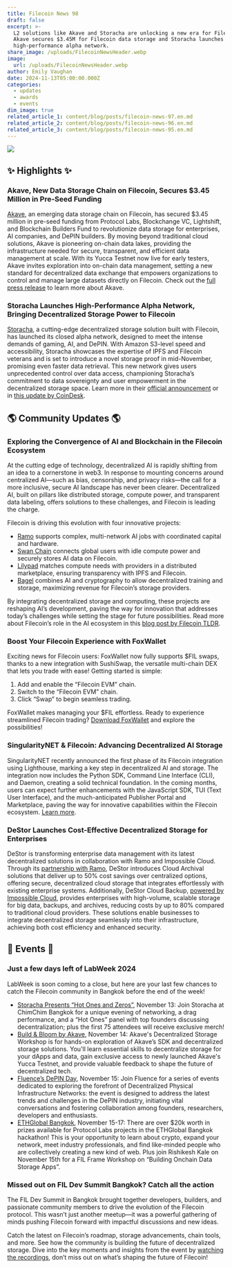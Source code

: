```yaml
---
title: Filecoin News 98
draft: false
excerpt: >-
  L2 solutions like Akave and Storacha are unlocking a new era for Filecoin!
  Akave secures $3.45M for Filecoin data storage and Storacha launches
  high-performance alpha network.
share_image: /uploads/FilecoinNewsHeader.webp
image:
  url: /uploads/FilecoinNewsHeader.webp
author: Emily Vaughan
date: 2024-11-13T05:00:00.000Z
categories:
  - updates
  - awards
  - events
dim_image: true
related_article_1: content/blog/posts/filecoin-news-97.en.md
related_article_2: content/blog/posts/filecoin-news-96.en.md
related_article_3: content/blog/posts/filecoin-news-95.en.md
---
```


![](/uploads/FilecoinNews98.webp)

## ✨ Highlights ✨

### Akave, New Data Storage Chain on Filecoin, Secures $3.45 Million in Pre-Seed Funding

[Akave](https://www.akave.ai/), an emerging data storage chain on Filecoin, has secured $3.45 million in pre-seed funding from Protocol Labs, Blockchange VC, Lightshift, and Blockchain Builders Fund to revolutionize data storage for enterprises, AI companies, and DePIN builders. By moving beyond traditional cloud solutions, Akave is pioneering on-chain data lakes, providing the infrastructure needed for secure, transparent, and efficient data management at scale. With its Yucca Testnet now live for early testers, Akave invites exploration into on-chain data management, setting a new standard for decentralized data exchange that empowers organizations to control and manage large datasets directly on Filecoin. Check out the [full press release](https://web3wire.org/blockchain/akave-secures-3-45-million-to-accelerate-on-chain-data-management/) to learn more about Akave. 

### Storacha Launches High-Performance Alpha Network, Bringing Decentralized Storage Power to Filecoin

[Storacha](http://storacha.network/), a cutting-edge decentralized storage solution built with Filecoin, has launched its closed alpha network, designed to meet the intense demands of gaming, AI, and DePIN. With Amazon S3-level speed and accessibility, Storacha showcases the expertise of IPFS and Filecoin veterans and is set to introduce a novel storage proof in mid-November, promising even faster data retrieval. This new network gives users unprecedented control over data access, championing Storacha’s commitment to data sovereignty and user empowerment in the decentralized storage space. Learn more in their [official announcement](https://medium.com/@storacha/storachas-alpha-network-ignites-unleashing-decentralized-hot-storage-on-filecoin-bddad58bd1be) or in [this update by CoinDesk](https://www.coindesk.com/tech/2024/11/07/protocol-village/?utm_source=twitter&utm_content=editorial&utm_campaign=coindesk_main&utm_term=organic&utm_medium=social). 

## 🌎 Community Updates 🌎

### Exploring the Convergence of AI and Blockchain in the Filecoin Ecosystem

At the cutting edge of technology, decentralized AI is rapidly shifting from an idea to a cornerstone in web3. In response to mounting concerns around centralized AI—such as bias, censorship, and privacy risks—the call for a more inclusive, secure AI landscape has never been clearer. Decentralized AI, built on pillars like distributed storage, compute power, and transparent data labeling, offers solutions to these challenges, and Filecoin is leading the charge.

Filecoin is driving this evolution with four innovative projects:

- [Ramo](https://www.ramo.io/) supports complex, multi-network AI jobs with coordinated capital and hardware.
- [Swan Chain](https://swanchain.io/) connects global users with idle compute power and securely stores AI data on Filecoin.
- [Lilypad](https://lilypad.tech/) matches compute needs with providers in a distributed marketplace, ensuring transparency with IPFS and Filecoin.
- [Bagel](https://www.bagel.net/) combines AI and cryptography to allow decentralized training and storage, maximizing revenue for Filecoin’s storage providers.

By integrating decentralized storage and computing, these projects are reshaping AI’s development, paving the way for innovation that addresses today’s challenges while setting the stage for future possibilities. Read more about Filecoin’s role in the AI ecosystem in this [blog post by Filecoin TLDR](https://filecointldr.io/article/from-storage-to-intelligence-exploring-filecoins-role-in-the-ai-ecosystem). 

### Boost Your Filecoin Experience with FoxWallet

Exciting news for Filecoin users: FoxWallet now fully supports $FIL swaps, thanks to a new integration with SushiSwap, the versatile multi-chain DEX that lets you trade with ease! Getting started is simple:

1. Add and enable the “Filecoin EVM” chain.
2. Switch to the “Filecoin EVM” chain.
3. Click “Swap” to begin seamless trading.

FoxWallet makes managing your $FIL effortless. Ready to experience streamlined Filecoin trading? [Download FoxWallet](https://foxwallet.com/download) and explore the possibilities!

### SingularityNET & Filecoin: Advancing Decentralized AI Storage

SingularityNET recently announced the first phase of its Filecoin integration using Lighthouse, marking a key step in decentralized AI and storage. The integration now includes the Python SDK, Command Line Interface (CLI), and Daemon, creating a solid technical foundation. In the coming months, users can expect further enhancements with the JavaScript SDK, TUI (Text User Interface), and the much-anticipated Publisher Portal and Marketplace, paving the way for innovative capabilities within the Filecoin ecosystem. [Learn more](https://x.com/SingularityNET/article/1854799562390880428). 

### DeStor Launches Cost-Effective Decentralized Storage for Enterprises

DeStor is transforming enterprise data management with its latest decentralized solutions in collaboration with Ramo and Impossible Cloud. Through its [partnership with Ramo](https://destor.com/resources/news/destor-launches-decentralized-cloud-archival-solutions-with-ramo), DeStor introduces Cloud Archival solutions that deliver up to 50% cost savings over centralized options, offering secure, decentralized cloud storage that integrates effortlessly with existing enterprise systems. Additionally, DeStor Cloud Backup, [powered by Impossible Cloud](https://destor.com/resources/news/destor-partners-with-impossible-cloud-to-launch-cloud-backup-solutions), provides enterprises with high-volume, scalable storage for big data, backups, and archives, reducing costs by up to 80% compared to traditional cloud providers. These solutions enable businesses to integrate decentralized storage seamlessly into their infrastructure, achieving both cost efficiency and enhanced security.

## 🎉 Events 🎉

### Just a few days left of LabWeek 2024

LabWeek is soon coming to a close, but here are your last few chances to catch the Filecoin community in Bangkok before the end of the week! 

- [Storacha Presents “Hot Ones and Zeros”](https://lu.ma/xh9ca6fs), November 13: Join Storacha at ChimChim Bangkok for a unique evening of networking, a drag performance, and a “Hot Ones” panel with top founders discussing decentralization; plus the first 75 attendees will receive exclusive merch!
- [Build & Bloom by Akave](https://lu.ma/qrk28iw4), November 14: Akave's Decentralized Storage Workshop is for hands-on exploration of Akave’s SDK and decentralized storage solutions. You'll learn essential skills to decentralize storage for your dApps and data, gain exclusive access to newly launched Akave's Yucca Testnet, and provide valuable feedback to shape the future of decentralized tech.
- [Fluence’s DePIN Day](https://depinday.xyz/), November 15: Join Fluence for a series of events dedicated to exploring the forefront of Decentralized Physical Infrastructure Networks: the event is designed to address the latest trends and challenges in the DePIN industry, initiating vital conversations and fostering collaboration among founders, researchers, developers and enthusiasts.
- [ETHGlobal Bangkok](https://ethglobal.com/events/bangkok/prizes/protocol-labs), November 15-17: There are over $20k worth in prizes available for Protocol Labs projects in the ETHGlobal Bangkok hackathon! This is your opportunity to learn about crypto, expand your network, meet industry professionals, and find like-minded people who are collectively creating a new kind of web. Plus join Rishikesh Kale on November 15th for a FIL Frame Workshop on “Building Onchain Data Storage Apps”. 

### Missed out on FIL Dev Summit Bangkok? Catch all the action

The FIL Dev Summit in Bangkok brought together developers, builders, and passionate community members to drive the evolution of the Filecoin protocol. This wasn’t just another meetup—it was a powerful gathering of minds pushing Filecoin forward with impactful discussions and new ideas.

Catch the latest on Filecoin’s roadmap, storage advancements, chain tools, and more. See how the community is building the future of decentralized storage. Dive into the key moments and insights from the event by [watching the recordings](https://www.youtube.com/playlist?list=PL_0VrY55uV1__uv3uOvZ3L6exG9y10lSy), don’t miss out on what’s shaping the future of Filecoin!
